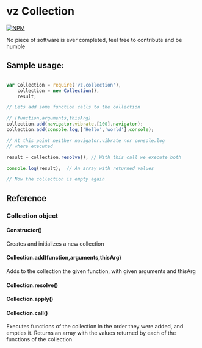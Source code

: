 # vz Collection

[![NPM](https://nodei.co/npm/vz.collection.png?downloads=true)](https://nodei.co/npm/vz.collection/)

No piece of software is ever completed, feel free to contribute and be humble

## Sample usage:

```javascript

var Collection = require('vz.collection'),
    collection = new Collection(),
    result;

// Lets add some function calls to the collection

// (function,arguments,thisArg)
collection.add(navigator.vibrate,[100],navigator);
collection.add(console.log,['Hello','world'],console);

// At this point neither navigator.vibrate nor console.log
// where executed

result = collection.resolve(); // With this call we execute both

console.log(result);  // An array with returned values

// Now the collection is empty again

```

## Reference

### Collection object

#### Constructor()

Creates and initializes a new collection

#### Collection.add(function,arguments,thisArg)

Adds to the collection the given function, with given arguments and thisArg

#### Collection.resolve()
#### Collection.apply()
#### Collection.call()

Executes functions of the collection in the order they were added, and empties it. Returns an array with the values returned by each of the functions of the collection.


